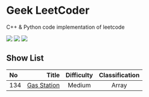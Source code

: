 # Geek LeetCoder

C++ & Python code implementation of leetcode

![](https://img.shields.io/badge/language-C%2B%2B-green) ![](https://img.shields.io/badge/language-Python-red) ![](https://img.shields.io/badge/thinking-cool-yellow)


## Show List


| No | Title | Difficulty | Classification
| :------| ------: | :------: |:------: |
| 134 | [Gas Station](https://github.com/gmlyytt-YANG/algorithm/issues/1) | Medium |Array|
